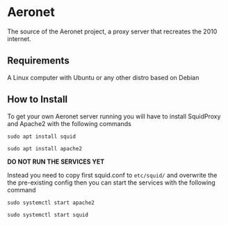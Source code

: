 # Aeronet
The source of the Aeronet project, a proxy server that recreates the 2010 internet.
## Requirements
A Linux computer with Ubuntu or any other distro based on Debian
## How to Install
To get your own Aeronet server running you will have to install SquidProxy and Apache2 with the following commands

`sudo apt install squid`

`sudo apt install apache2`

**DO NOT RUN THE SERVICES YET**

Instead you need to copy first squid.conf to  `etc/squid/` 
and overwrite the the pre-existing config then you can start the services with the following command

`sudo systemctl start apache2`

`sudo systemctl start squid`
